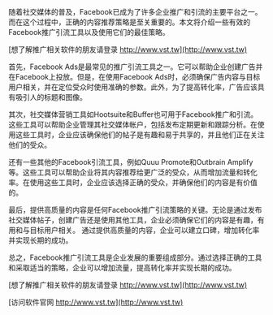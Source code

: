 随着社交媒体的普及，Facebook已成为了许多企业推广和引流的主要平台之一。而在这个过程中，正确的内容推荐策略是至关重要的。本文将介绍一些有效的Facebook推广引流工具以及使用它们的最佳策略。

[想了解推广相关软件的朋友请登录 http://www.vst.tw](http://www.vst.tw)

首先，Facebook Ads是最常见的推广引流工具之一。它可以帮助企业创建广告并在Facebook上投放。但是，在使用Facebook Ads时，必须确保广告内容与目标用户相关，并在定位受众时使用准确的参数。此外，为了提高转化率，广告应该具有吸引人的标题和图像。

其次，社交媒体营销工具如Hootsuite和Buffer也可用于Facebook推广和引流。这些工具可以帮助企业管理其社交媒体帐户，包括发布定期更新和跟踪分析。在使用这些工具时，企业应该确保他们的帖子是有趣和易于共享的，并且他们正在关注他们的受众。

还有一些其他的Facebook引流工具，例如Quuu Promote和Outbrain Amplify等。这些工具可以帮助企业将其内容推荐给更广泛的受众，从而增加流量和转化率。在使用这些工具时，企业应该选择正确的受众，并确保他们的内容是有价值的。

最后，提供高质量的内容是任何Facebook推广引流策略的关键。无论是通过发布社交媒体帖子，创建广告还是使用其他工具，企业必须确保它们的内容是有趣，有用和与目标用户相关。 通过提供高质量的内容，企业可以建立口碑，增加转化率并实现长期的成功。

总之，Facebook推广引流工具是企业发展的重要组成部分。通过选择正确的工具和采取适当的策略，企业可以增加流量，提高转化率并实现长期的成功。

[想了解推广相关软件的朋友请登录 http://www.vst.tw](http://www.vst.tw)


[访问软件官网 http://www.vst.tw](http://www.vst.tw)
